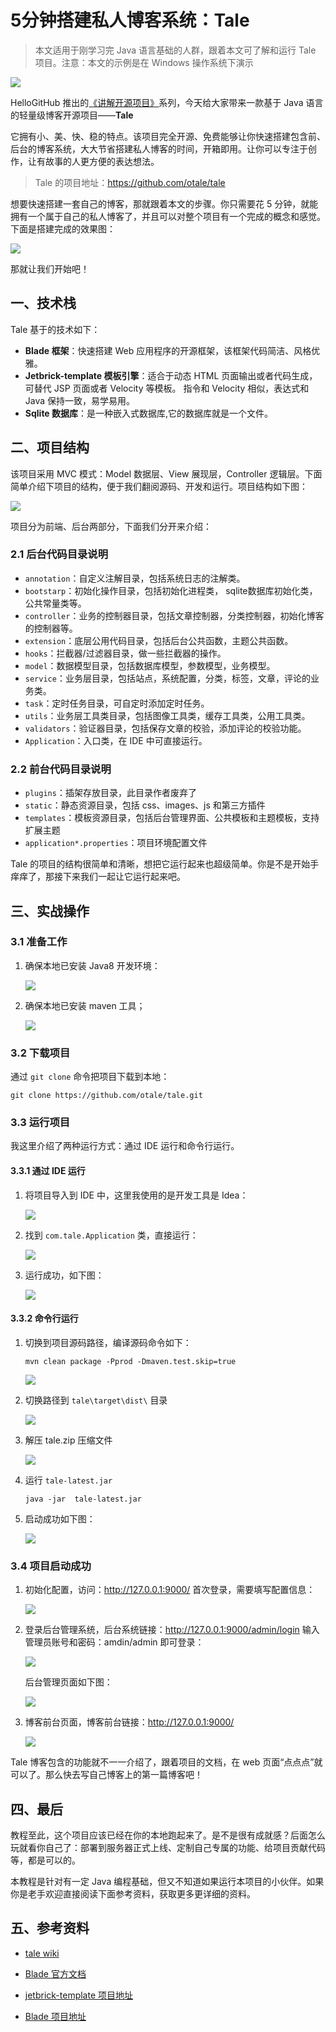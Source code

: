 # 5分钟搭建私人博客系统：Tale

> 本文适用于刚学习完 Java 语言基础的人群，跟着本文可了解和运行 Tale 项目。注意：本文的示例是在 Windows 操作系统下演示

![](./images/0.png)

HelloGitHub 推出的[《讲解开源项目》](https://github.com/HelloGitHub-Team/Article)系列，今天给大家带来一款基于 Java 语言的轻量级博客开源项目——**Tale** 

它拥有小、美、快、稳的特点。该项目完全开源、免费能够让你快速搭建包含前、后台的博客系统，大大节省搭建私人博客的时间，开箱即用。让你可以专注于创作，让有故事的人更方便的表达想法。

> Tale 的项目地址：https://github.com/otale/tale

想要快速搭建一套自己的博客，那就跟着本文的步骤。你只需要花 5 分钟，就能拥有一个属于自己的私人博客了，并且可以对整个项目有一个完成的概念和感觉。下面是搭建完成的效果图：

![](./images/1.png)

那就让我们开始吧！

## 一、技术栈
Tale 基于的技术如下：
- **Blade 框架**：快速搭建 Web 应用程序的开源框架，该框架代码简洁、风格优雅。 
- **Jetbrick-template 模板引擎**：适合于动态 HTML 页面输出或者代码生成，可替代 JSP 页面或者 Velocity 等模板。 指令和 Velocity 相似，表达式和 Java 保持一致，易学易用。
- **Sqlite 数据库**：是一种嵌入式数据库,它的数据库就是一个文件。

## 二、项目结构
该项目采用 MVC 模式：Model 数据层、View 展现层，Controller 逻辑层。下面简单介绍下项目的结构，便于我们翻阅源码、开发和运行。项目结构如下图：

![](./images/2.png)

项目分为前端、后台两部分，下面我们分开来介绍：
### 2.1 后台代码目录说明
- `annotation`：自定义注解目录，包括系统日志的注解类。
- `bootstarp`：初始化操作目录，包括初始化进程类， sqlite数据库初始化类，公共常量类等。
- `controller`：业务的控制器目录，包括文章控制器，分类控制器，初始化博客的控制器等。
- `extension`：底层公用代码目录，包括后台公共函数，主题公共函数。
- `hooks`：拦截器/过滤器目录，做一些拦截器的操作。
- `model`：数据模型目录，包括数据库模型，参数模型，业务模型。
- `service`：业务层目录，包括站点，系统配置，分类，标签，文章，评论的业务类。
- `task`：定时任务目录，可自定时添加定时任务。
- `utils`：业务层工具类目录，包括图像工具类，缓存工具类，公用工具类。
- `validators`：验证器目录，包括保存文章的校验，添加评论的校验功能。
- `Application`：入口类，在 IDE 中可直接运行。

### 2.2 前台代码目录说明
- `plugins`：插架存放目录，此目录作者废弃了
- `static`：静态资源目录，包括 css、images、js 和第三方插件
- `templates`：模板资源目录，包括后台管理界面、公共模板和主题模板，支持扩展主题
- `application*.properties`：项目环境配置文件

Tale 的项目的结构很简单和清晰，想把它运行起来也超级简单。你是不是开始手痒痒了，那接下来我们一起让它运行起来吧。

## 三、实战操作

### 3.1 准备工作
1. 确保本地已安装 Java8 开发环境：

    ![](./images/3.png)

2. 确保本地已安装 maven 工具；

    ![](./images/4.png)

### 3.2 下载项目
通过 `git clone` 命令把项目下载到本地：
```shell
git clone https://github.com/otale/tale.git
```

### 3.3 运行项目
我这里介绍了两种运行方式：通过 IDE 运行和命令行运行。

#### 3.3.1 通过 IDE 运行
1. 将项目导入到 IDE 中，这里我使用的是开发工具是 Idea：

    ![](./images/5.png)

2. 找到 `com.tale.Application` 类，直接运行：

    ![](./images/6.png)

3. 运行成功，如下图：

    ![](./images/7.png)

#### 3.3.2 命令行运行
1. 切换到项目源码路径，编译源码命令如下：
    ```shell
    mvn clean package -Pprod -Dmaven.test.skip=true
    ```

    ![](./images/8.png)

2. 切换路径到 `tale\target\dist\` 目录

    ![](./images/9.png)

3. 解压 tale.zip 压缩文件

    ![](./images/10.png)

4. 运行 `tale-latest.jar`

    ```shell
    java -jar  tale-latest.jar
    ```

5. 启动成功如下图：

    ![](./images/11.png)


### 3.4 项目启动成功

1. 初始化配置，访问：<http://127.0.0.1:9000/> 首次登录，需要填写配置信息：

   ![](./images/12.png)

2. 登录后台管理系统，后台系统链接：<http://127.0.0.1:9000/admin/login> 输入管理员账号和密码：amdin/admin 即可登录：

   ![](./images/13.png)

   后台管理页面如下图：

   ![](./images/14.png)

3. 博客前台页面，博客前台链接：<http://127.0.0.1:9000/> 

   ![](./images/1.png)

Tale 博客包含的功能就不一一介绍了，跟着项目的文档，在 web 页面“点点点”就可以了。那么快去写自己博客上的第一篇博客吧！

## 四、最后
教程至此，这个项目应该已经在你的本地跑起来了。是不是很有成就感？后面怎么玩就看你自己了：部署到服务器正式上线、定制自己专属的功能、给项目贡献代码等，都是可以的。

本教程是针对有一定 Java 编程基础，但又不知道如果运行本项目的小伙伴。如果你是老手欢迎直接阅读下面参考资料，获取更多更详细的资料。

## 五、参考资料

- [tale wiki](https://github.com/otale/tale/wiki)

- [Blade 官方文档](https://lets-blade.com/docs/why-blade.html)

- [jetbrick-template 项目地址](https://gitee.com/sub/jetbrick-template)

- [Blade 项目地址](https://github.com/lets-blade/blade)
